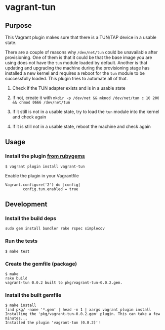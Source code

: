 # vagrant-tun

## Purpose

This Vagrant plugin makes sure that there is a TUN/TAP device in a usable state.

There are a couple of reasons why `/dev/net/tun` could be unavailable after provisioning. One of them is that it could be that the base image you are using does not have the `tun` module loaded by default. Another is that updating and upgrading the machine during the provisioning stage has installed a new kernel and requires a reboot for the `tun` module to be successfully loaded. This plugin tries to automate all of that.

1. Check if the TUN adapter exists and is in a usable state

2. If not, create it with ```mkdir -p /dev/net && mknod /dev/net/tun c 10 200 && chmod 0666 /dev/net/tun```

3. If it still is not in a usable state, try to load the `tun` module into the kernel and check again

4. If it is still not in a usable state, reboot the machine and check again


## Usage

### Install the plugin [from rubygems](https://rubygems.org/gems/vagrant-tun)

```
$ vagrant plugin install vagrant-tun
```

Enable the plugin in your Vagrantfile
```
Vagrant.configure('2') do |config|
        config.tun.enabled = true
```

## Development

### Install the build deps

```
sudo gem install bundler rake rspec simplecov
```

### Run the tests
```
$ make test
```

### Create the gemfile (package)

```
$ make
rake build
vagrant-tun 0.0.2 built to pkg/vagrant-tun-0.0.2.gem.
```

### Install the built gemfile
```
$ make install
find pkg/ -name '*.gem' | head -n 1 | xargs vagrant plugin install
Installing the 'pkg/vagrant-tun-0.0.2.gem' plugin. This can take a few minutes...
Installed the plugin 'vagrant-tun (0.0.2)'!
```
